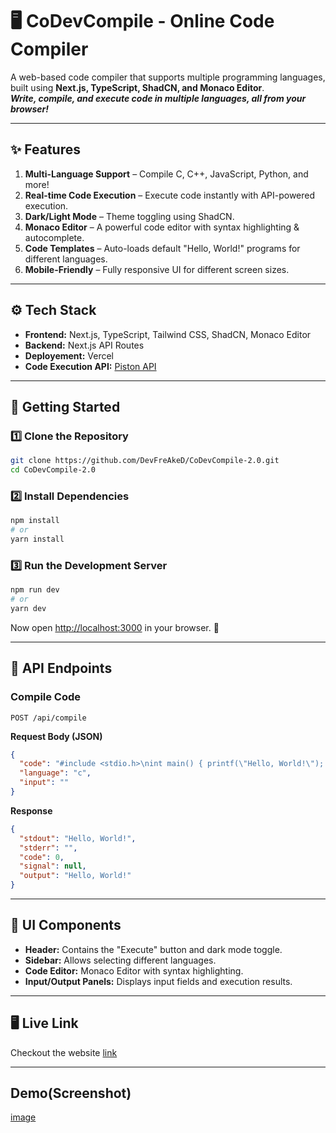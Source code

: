 # **🖥 CoDevCompile - Online Code Compiler**

A web-based code compiler that supports multiple programming languages, built using **Next.js, TypeScript, ShadCN, and Monaco Editor**.  
***Write, compile, and execute code in multiple languages, all from your browser!***

---

## **✨ Features**
1. **Multi-Language Support** – Compile C, C++, JavaScript, Python, and more!  
2. **Real-time Code Execution** – Execute code instantly with API-powered execution.
3. **Dark/Light Mode** – Theme toggling using ShadCN.
4. **Monaco Editor** – A powerful code editor with syntax highlighting & autocomplete.
5. **Code Templates** – Auto-loads default "Hello, World!" programs for different languages.
6. **Mobile-Friendly** – Fully responsive UI for different screen sizes.  

---

## **⚙️ Tech Stack**
- **Frontend:** Next.js, TypeScript, Tailwind CSS, ShadCN, Monaco Editor  
- **Backend:** Next.js API Routes
- **Deployement:** Vercel
- **Code Execution API:** [Piston API](https://github.com/engineer-man/piston)  

---

## **🚀 Getting Started**
### **1️⃣ Clone the Repository**
```bash
git clone https://github.com/DevFreAkeD/CoDevCompile-2.0.git
cd CoDevCompile-2.0
```

### **2️⃣ Install Dependencies**
```bash
npm install
# or
yarn install
```

### **3️⃣ Run the Development Server**
```bash
npm run dev
# or
yarn dev
```
Now open [http://localhost:3000](http://localhost:3000) in your browser. 🎉  

---

## **🔧 API Endpoints**
### **Compile Code**
```http
POST /api/compile
```
**Request Body (JSON)**
```json
{
  "code": "#include <stdio.h>\nint main() { printf(\"Hello, World!\"); return 0; }",
  "language": "c",
  "input": ""
}
```
**Response**
```json
{
  "stdout": "Hello, World!",
  "stderr": "",
  "code": 0,
  "signal": null,
  "output": "Hello, World!"
}
```

---

## **🎨 UI Components**
- **Header:** Contains the "Execute" button and dark mode toggle.  
- **Sidebar:** Allows selecting different languages.  
- **Code Editor:** Monaco Editor with syntax highlighting.  
- **Input/Output Panels:** Displays input fields and execution results.  

---

## **🖥 Live Link**
Checkout the website [link](https://codevcompile.vercel.app)

---
## Demo(Screenshot)
[image](public/demo.png)
